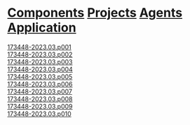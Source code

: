 # [Components]()  [Projects]()  [Agents]()  [Application]() 

[173448-2023.03.p001]()  
[173448-2023.03.p002]()  
[173448-2023.03.p003]()  
[173448-2023.03.p004]()  
[173448-2023.03.p005]()  
[173448-2023.03.p006]()  
[173448-2023.03.p007]()  
[173448-2023.03.p008]()  
[173448-2023.03.p009]()  
[173448-2023.03.p010]()  
